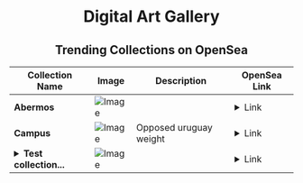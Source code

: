 <div align="center">

# Digital Art Gallery

## Trending Collections on OpenSea

| Collection Name                       | Image                                                                                     | Description                       | OpenSea Link                                                                                          |
|---------------------------------------|-------------------------------------------------------------------------------------------|-----------------------------------|--------------------------------------------------------------------------------------------------------|
| **Abermos** | ![Image](https://i.seadn.io/s/raw/files/89a41a9256f092401e5d735b1825c599.jpg?w=500&auto=format?w=200&auto=format) |  | <details><summary>Link</summary>[Abermos](https://opensea.io/collection/abermos)</details> |
| **Campus** | ![Image](https://i.seadn.io/s/raw/files/cc72ac192f1778581c6126407e6ef4d2.jpg?w=500&auto=format?w=200&auto=format) | Opposed uruguay weight | <details><summary>Link</summary>[Campus](https://opensea.io/collection/campus-14)</details> |
| **<details><summary>Test collection...</summary>Test collection1</details>** | ![Image](https://i.seadn.io/s/raw/files/787fca96f019b0a249a3c7796888378d.png?w=500&auto=format?w=200&auto=format) |  | <details><summary>Link</summary>[Test collection1](https://opensea.io/collection/test-collection1-8)</details> |

</div>